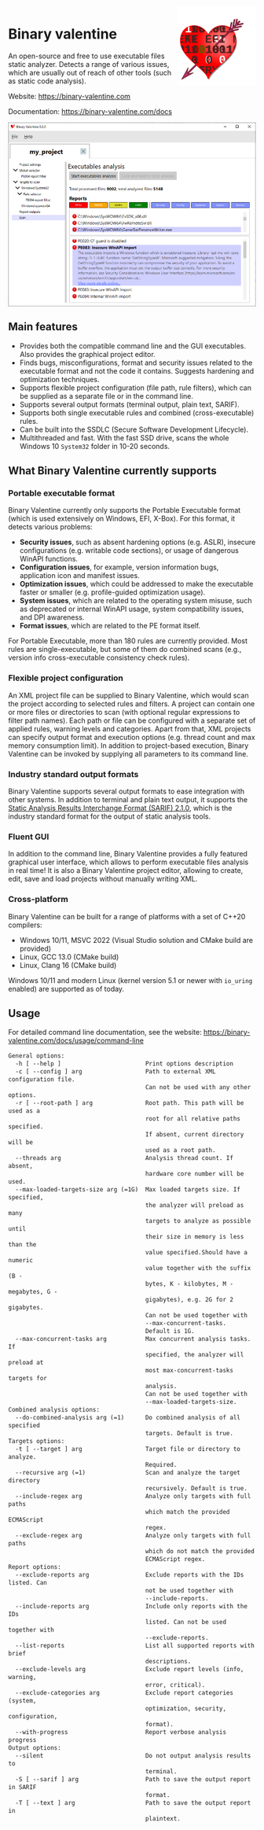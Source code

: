 <img align="right" width="160" src="./.github/logo-light.svg">

# Binary valentine
An open-source and free to use executable files static analyzer. Detects a range of various issues, which are usually out of reach of other tools (such as static code analysis).

Website: https://binary-valentine.com

Documentation: https://binary-valentine.com/docs

<img align="center" src="./.github/bv-scan.png">

## Main features
* Provides both the compatible command line and the GUI executables. Also provides the graphical project editor.
* Finds bugs, misconfigurations, format and security issues related to the executable format and not the code it contains. Suggests hardening and optimization techniques.
* Supports flexible project configuration (file path, rule filters), which can be supplied as a separate file or in the command line.
* Supports several output formats (terminal output, plain text, SARIF).
* Supports both single executable rules and combined (cross-executable) rules.
* Can be built into the SSDLC (Secure Software Development Lifecycle).
* Multithreaded and fast. With the fast SSD drive, scans the whole Windows 10 `System32` folder in 10-20 seconds.

## What Binary Valentine currently supports

### Portable executable format
Binary Valentine currently only supports the Portable Executable format (which is used extensively on Windows, EFI, X-Box). For this format, it detects various problems:
* **Security issues**, such as absent hardening options (e.g. ASLR), insecure configurations (e.g. writable code sections), or usage of dangerous WinAPI functions.
* **Configuration issues**, for example, version information bugs, application icon and manifest issues.
* **Optimization issues**, which could be addressed to make the executable faster or smaller (e.g. profile-guided optimization usage).
* **System issues**, which are related to the operating system misuse, such as deprecated or internal WinAPI usage, system compatibility issues, and DPI awareness.
* **Format issues**, which are related to the PE format itself.

For Portable Executable, more than 180 rules are currently provided. Most rules are single-executable, but some of them do combined scans (e.g., version info cross-executable consistency check rules).

### Flexible project configuration
An XML project file can be supplied to Binary Valentine, which would scan the project according to selected rules and filters. A project can contain one or more files or directories to scan (with optional regular expressions to filter path names). Each path or file can be configured with a separate set of applied rules, warning levels and categories. Apart from that, XML projects can specify output format and execution options (e.g. thread count and max memory consumption limit).
In addition to project-based execution, Binary Valentine can be invoked by supplying all parameters to its command line.

### Industry standard output formats
Binary Valentine supports several output formats to ease integration with other systems. In addition to terminal and plain text output, it supports the [Static Analysis Results Interchange Format (SARIF) 2.1.0](https://docs.oasis-open.org/sarif/sarif/v2.1.0/sarif-v2.1.0.html), which is the industry standard format for the output of static analysis tools.

### Fluent GUI
In addition to the command line, Binary Valentine provides a fully featured graphical user interface, which allows to perform executable files analysis in real time!
It is also a Binary Valentine project editor, allowing to create, edit, save and load projects without manually writing XML.

### Cross-platform
Binary Valentine can be built for a range of platforms with a set of C++20 compilers:
* Windows 10/11, MSVC 2022 (Visual Studio solution and CMake build are provided)
* Linux, GCC 13.0 (CMake build)
* Linux, Clang 16 (CMake build)

Windows 10/11 and modern Linux (kernel version 5.1 or newer with `io_uring` enabled) are supported as of today.

## Usage
For detailed command line documentation, see the website: https://binary-valentine.com/docs/usage/command-line

```plaintext
General options:
  -h [ --help ]                        Print options description
  -c [ --config ] arg                  Path to external XML configuration file.
                                       Can not be used with any other options.
  -r [ --root-path ] arg               Root path. This path will be used as a
                                       root for all relative paths specified.
                                       If absent, current directory will be
                                       used as a root path.
  --threads arg                        Analysis thread count. If absent,
                                       hardware core number will be used.
  --max-loaded-targets-size arg (=1G)  Max loaded targets size. If specified,
                                       the analyzer will preload as many
                                       targets to analyze as possible until
                                       their size in memory is less than the
                                       value specified.Should have a numeric
                                       value together with the suffix (B -
                                       bytes, K - kilobytes, M - megabytes, G -
                                       gigabytes), e.g. 2G for 2 gigabytes.
                                       Can not be used together with
                                       --max-concurrent-tasks.
                                       Default is 1G.
  --max-concurrent-tasks arg           Max concurrent analysis tasks. If
                                       specified, the analyzer will preload at
                                       most max-concurrent-tasks targets for
                                       analysis.
                                       Can not be used together with
                                       --max-loaded-targets-size.
Combined analysis options:
  --do-combined-analysis arg (=1)      Do combined analysis of all specified
                                       targets. Default is true.
Targets options:
  -t [ --target ] arg                  Target file or directory to analyze.
                                       Required.
  --recursive arg (=1)                 Scan and analyze the target directory
                                       recursively. Default is true.
  --include-regex arg                  Analyze only targets with full paths
                                       which match the provided ECMAScript
                                       regex.
  --exclude-regex arg                  Analyze only targets with full paths
                                       which do not match the provided
                                       ECMAScript regex.
Report options:
  --exclude-reports arg                Exclude reports with the IDs listed. Can
                                       not be used together with
                                       --include-reports.
  --include-reports arg                Include only reports with the IDs
                                       listed. Can not be used together with
                                       --exclude-reports.
  --list-reports                       List all supported reports with brief
                                       descriptions.
  --exclude-levels arg                 Exclude report levels (info, warning,
                                       error, critical).
  --exclude-categories arg             Exclude report categories (system,
                                       optimization, security, configuration,
                                       format).
  --with-progress                      Report verbose analysis progress
Output options:
  --silent                             Do not output analysis results to
                                       terminal.
  -S [ --sarif ] arg                   Path to save the output report in SARIF
                                       format.
  -T [ --text ] arg                    Path to save the output report in
                                       plaintext.
```
